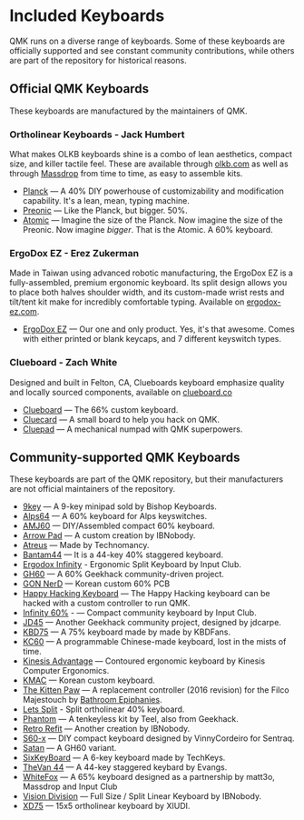 # Included Keyboards
QMK runs on a diverse range of keyboards. Some of these keyboards are officially supported and see constant community contributions, while others are part of the repository for historical reasons.

## Official QMK Keyboards

These keyboards are manufactured by the maintainers of QMK.

### Ortholinear Keyboards - Jack Humbert

What makes OLKB keyboards shine is a combo of lean aesthetics, compact size, and killer tactile feel. These are available through [olkb.com](http://olkb.com) as well as through [Massdrop](http://massdrop.com) from time to time, as easy to assemble kits.

* [Planck](/keyboards/planck/) &mdash; A 40% DIY powerhouse of customizability and modification capability. It's a lean, mean, typing machine.
* [Preonic](/keyboards/preonic/) &mdash; Like the Planck, but bigger. 50%.
* [Atomic](/keyboards/atomic/) &mdash; Imagine the size of the Planck. Now imagine the size of the Preonic. Now imagine _bigger_. That is the Atomic. A 60% keyboard.

### ErgoDox EZ - Erez Zukerman

Made in Taiwan using advanced robotic manufacturing, the ErgoDox EZ is a fully-assembled, premium ergonomic keyboard. Its split design allows you to place both halves shoulder width, and its custom-made wrist rests and tilt/tent kit make for incredibly comfortable typing. Available on [ergodox-ez.com](https://ergodox-ez.com).

* [ErgoDox EZ](/keyboards/ergodox_ez/) &mdash; Our one and only product. Yes, it's that awesome. Comes with either printed or blank keycaps, and 7 different keyswitch types.

### Clueboard - Zach White

Designed and built in Felton, CA, Clueboards keyboard emphasize quality and locally sourced components, available on [clueboard.co](http://clueboard.co)

* [Clueboard](/keyboards/clueboard/) &mdash; The 66% custom keyboard.
* [Cluecard](/keyboards/cluecard/) &mdash; A small board to help you hack on QMK.
* [Cluepad](/keyboards/cluepad/) &mdash; A mechanical numpad with QMK superpowers.


## Community-supported QMK Keyboards

These keyboards are part of the QMK repository, but their manufacturers are not official maintainers of the repository.

* [9key](/keyboards/9key) &mdash; A 9-key minipad sold by Bishop Keyboards.
* [Alps64](/keyboards/alps64) &mdash; A 60% keyboard for Alps keyswitches.
* [AMJ60](/keyboards/amj60) &mdash; DIY/Assembled compact 60% keyboard.
* [Arrow Pad](/keyboards/arrow_pad) &mdash; A custom creation by IBNobody.
* [Atreus](/keyboards/atreus) &mdash; Made by Technomancy.
* [Bantam44](/keyboards/bantam44) &mdash; It is a 44-key 40% staggered keyboard.
* [Ergodox Infinity](/keyboards/ergodox_infinity) - Ergonomic Split Keyboard by Input Club.
* [GH60](/keyboards/gh60) &mdash; A 60% Geekhack community-driven project.
* [GON NerD](/keyboards/gonnerd) &mdash; Korean custom 60% PCB
* [Happy Hacking Keyboard](/keyboards/hhkb) &mdash; The Happy Hacking keyboard can be hacked with a custom controller to run QMK.
* [Infinity 60%](/keyboards/infinity60) - &mdash; Compact community keyboard by Input Club.
* [JD45](/keyboards/jd45) &mdash; Another Geekhack community project, designed by jdcarpe.
* [KBD75](/keyboards/kbd75) &mdash; A 75% keyboard made by made by KBDFans.
* [KC60](/keyboards/kc60) &mdash; A programmable Chinese-made keyboard, lost in the mists of time.
* [Kinesis Advantage](/keyboards/kinesis) &mdash; Contoured ergonomic keyboard by Kinesis Computer Ergonomics.
* [KMAC](/keyboards/kmac) &mdash; Korean custom keyboard.
* [The Kitten Paw](/keyboards/kitten_paw) &mdash; A replacement controller (2016 revision) for the Filco Majestouch by [Bathroom Epiphanies](https://github.com/BathroomEpiphanies).
* [Lets Split](/keyboards/lets_split) - Split ortholinear 40% keyboard.
* [Phantom](/keyboards/phantom) &mdash; A tenkeyless kit by Teel, also from Geekhack.
* [Retro Refit](/keyboards/retro_refit) &mdash; Another creation by IBNobody.
* [S60-x](/keyboards/s60-x) &mdash; DIY compact keyboard designed by VinnyCordeiro for Sentraq.
* [Satan](/keyboards/satan) &mdash; A GH60 variant.
* [SixKeyBoard](/keyboards/sixkeyboard) &mdash; A 6-key keyboard made by TechKeys.
* [TheVan 44](/keyboards/tv44) &mdash; A 44-key staggered keybard by Evangs.
* [WhiteFox](/keyboards/whitefox) &mdash; A 65% keyboard designed as a partnership by matt3o, Massdrop and Input Club
* [Vision Division](/keyboards/vision_division) &mdash; Full Size / Split Linear Keyboard by IBNobody.
* [XD75](/keyboards/xd75) &mdash; 15x5 ortholinear keyboard by XIUDI.
